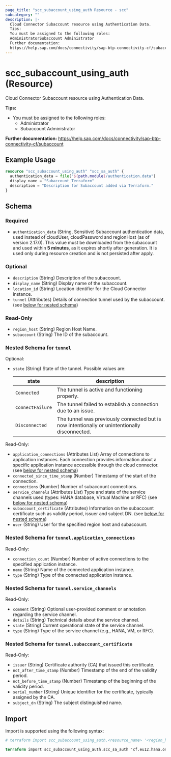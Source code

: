 ```yaml
---
page_title: "scc_subaccount_using_auth Resource - scc"
subcategory: ""
description: |-
  Cloud Connector Subaccount resource using Authentication Data.
  Tips:
  You must be assigned to the following roles:
  AdministratorSubaccount Administrator
  Further documentation:
  https://help.sap.com/docs/connectivity/sap-btp-connectivity-cf/subaccount
---
```


# scc_subaccount_using_auth (Resource)

Cloud Connector Subaccount resource using Authentication Data.
		
__Tips:__
* You must be assigned to the following roles:
	* Administrator
	* Subaccount Administrator

__Further documentation:__
<https://help.sap.com/docs/connectivity/sap-btp-connectivity-cf/subaccount>

## Example Usage

```terraform
resource "scc_subaccount_using_auth" "scc_sa_auth" {
  authentication_data = file("${path.module}/authentication.data")
  display_name = "Subaccount_Terraform"
  description = "Description for Subaccount added via Terraform."
}
```

<!-- schema generated by tfplugindocs -->
## Schema

### Required

- `authentication_data` (String, Sensitive) Subaccount authentication data, used instead of cloudUser, cloudPassword and regionHost (as of version 2.17.0).
This value must be downloaded from the subaccount and used within **5 minutes**, as it expires shortly after generation. It is used only during resource creation and is not persisted after apply.

### Optional

- `description` (String) Description of the subaccount.
- `display_name` (String) Display name of the subaccount.
- `location_id` (String) Location identifier for the Cloud Connector instance.
- `tunnel` (Attributes) Details of connection tunnel used by the subaccount. (see [below for nested schema](#nestedatt--tunnel))

### Read-Only

- `region_host` (String) Region Host Name.
- `subaccount` (String) The ID of the subaccount.

<a id="nestedatt--tunnel"></a>
### Nested Schema for `tunnel`

Optional:

- `state` (String) State of the tunnel. Possible values are: 

  | state | description | 
  | --- | --- | 
  | `Connected` | The tunnel is active and functioning properly. | 
  | `ConnectFailure` | The tunnel failed to establish a connection due to an issue. | 
  | `Disconnected` | The tunnel was previously connected but is now intentionally or unintentionally disconnected. |

Read-Only:

- `application_connections` (Attributes List) Array of connections to application instances. Each connection provides information about a specific application instance accessible through the cloud connector. (see [below for nested schema](#nestedatt--tunnel--application_connections))
- `connected_since_time_stamp` (Number) Timestamp of the start of the connection.
- `connections` (Number) Number of subaccount connections.
- `service_channels` (Attributes List) Type and state of the service channels used (types: HANA database, Virtual Machine or RFC) (see [below for nested schema](#nestedatt--tunnel--service_channels))
- `subaccount_certificate` (Attributes) Information on the subaccount certificate such as validity period, issuer and subject DN. (see [below for nested schema](#nestedatt--tunnel--subaccount_certificate))
- `user` (String) User for the specified region host and subaccount.

<a id="nestedatt--tunnel--application_connections"></a>
### Nested Schema for `tunnel.application_connections`

Read-Only:

- `connection_count` (Number) Number of active connections to the specified application instance.
- `name` (String) Name of the connected application instance.
- `type` (String) Type of the connected application instance.


<a id="nestedatt--tunnel--service_channels"></a>
### Nested Schema for `tunnel.service_channels`

Read-Only:

- `comment` (String) Optional user-provided comment or annotation regarding the service channel.
- `details` (String) Technical details about the service channel.
- `state` (String) Current operational state of the service channel.
- `type` (String) Type of the service channel (e.g., HANA, VM, or RFC).


<a id="nestedatt--tunnel--subaccount_certificate"></a>
### Nested Schema for `tunnel.subaccount_certificate`

Read-Only:

- `issuer` (String) Certificate authority (CA) that issued this certificate.
- `not_after_time_stamp` (Number) Timestamp of the end of the validity period.
- `not_before_time_stamp` (Number) Timestamp of the beginning of the validity period.
- `serial_number` (String) Unique identifier for the certificate, typically assigned by the CA.
- `subject_dn` (String) The subject distinguished name.

## Import

Import is supported using the following syntax:

```terraform
# terraform import scc_subaccount_using_auth.<resource_name> '<region_host>,<subaccount>`

terraform import scc_subaccount_using_auth.scc_sa_auth 'cf.eu12.hana.ondemand.com,12345678-90ab-cdef-1234-567890abcdef'
```
